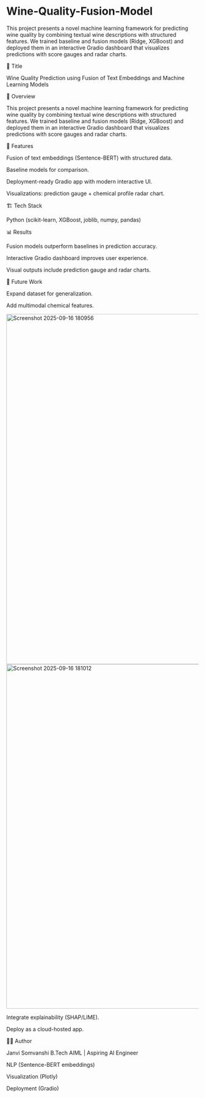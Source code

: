 # Wine-Quality-Fusion-Model
This project presents a novel machine learning framework for predicting wine quality by combining textual wine descriptions with structured features. We trained baseline and fusion models (Ridge, XGBoost) and deployed them in an interactive Gradio dashboard that visualizes predictions with score gauges and radar charts.



📌 Title

Wine Quality Prediction using Fusion of Text Embeddings and Machine Learning Models

📖 Overview

This project presents a novel machine learning framework for predicting wine quality by combining textual wine descriptions with structured features.
We trained baseline and fusion models (Ridge, XGBoost) and deployed them in an interactive Gradio dashboard that visualizes predictions with score gauges and radar charts.

🚀 Features

Fusion of text embeddings (Sentence-BERT) with structured data.

Baseline models for comparison.

Deployment-ready Gradio app with modern interactive UI.

Visualizations: prediction gauge + chemical profile radar chart.

🏗️ Tech Stack

Python (scikit-learn, XGBoost, joblib, numpy, pandas)

📊 Results

Fusion models outperform baselines in prediction accuracy.

Interactive Gradio dashboard improves user experience.

Visual outputs include prediction gauge and radar charts.

📌 Future Work

Expand dataset for generalization.

Add multimodal chemical features.

<img width="1868" height="916" alt="Screenshot 2025-09-16 180956" src="https://github.com/user-attachments/assets/ad8e0373-ca23-4b48-901a-adc2298bc0bb" />

<img width="1880" height="901" alt="Screenshot 2025-09-16 181012" src="https://github.com/user-attachments/assets/a92d3350-5686-4809-a6d3-a494e37d3804" />

Integrate explainability (SHAP/LIME).

Deploy as a cloud-hosted app.

👩‍💻 Author

Janvi Somvanshi
B.Tech AIML | Aspiring AI Engineer

NLP (Sentence-BERT embeddings)

Visualization (Plotly)

Deployment (Gradio)

